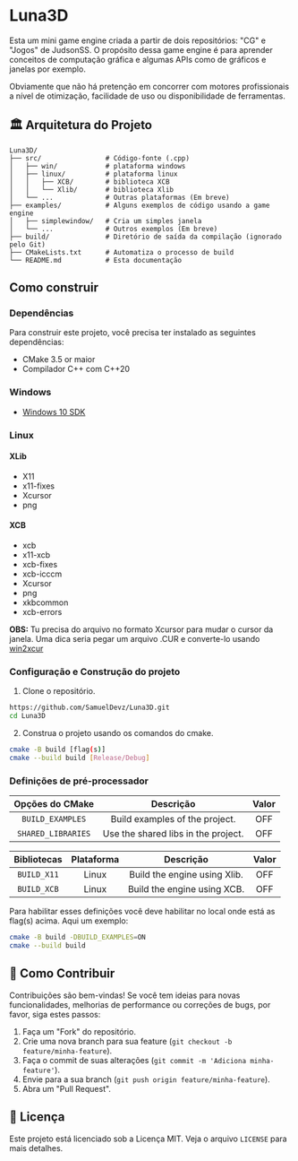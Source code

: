 # Luna3D

Esta um mini game engine criada a partir de dois repositórios: "CG" e "Jogos" de JudsonSS. O propósito dessa game engine é para aprender conceitos de computação gráfica e algumas APIs como de gráficos e janelas por exemplo.

Obviamente que não há pretenção em concorrer com motores profissionais a nível de otimização, facilidade de uso ou disponibilidade de ferramentas.

## 🏛️ Arquitetura do Projeto

```
Luna3D/
├── src/                # Código-fonte (.cpp)
│   ├── win/            # plataforma windows
│   ├── linux/          # plataforma linux
│   │   ├── XCB/        # biblioteca XCB
│   │   └── Xlib/       # biblioteca Xlib
│   └── ...             # Outras plataformas (Em breve)
├── examples/           # Alguns exemplos de código usando a game engine
│   ├── simplewindow/   # Cria um simples janela
│   └── ...             # Outros exemplos (Em breve)
├── build/              # Diretório de saída da compilação (ignorado pelo Git)
├── CMakeLists.txt      # Automatiza o processo de build
└── README.md           # Esta documentação
```

## Como construir

### Dependências

Para construir este projeto, você precisa ter instalado as seguintes dependências:

- CMake 3.5 or maior
- Compilador C++ com C++20

### Windows

- [Windows 10 SDK](https://learn.microsoft.com/en-us/windows/apps/windows-app-sdk/downloads)

### Linux

#### XLib

- X11
- x11-fixes
- Xcursor
- png

#### XCB

- xcb
- x11-xcb
- xcb-fixes
- xcb-icccm
- Xcursor
- png
- xkbcommon
- xcb-errors

**OBS:** Tu precisa do arquivo no formato Xcursor para mudar o cursor da janela. Uma dica seria pegar um arquivo .CUR e converte-lo usando [win2xcur](https://github.com/quantum5/win2xcur)

### Configuração e Construção do projeto

1. Clone o repositório.

```bash
https://github.com/SamuelDevz/Luna3D.git
cd Luna3D
```

2. Construa o projeto usando os comandos do cmake.

```bash
cmake -B build [flag(s)]
cmake --build build [Release/Debug]
```

### Definições de pré-processador

| Opções do CMake | Descrição | Valor |
|:---------------:|:---------:|:-----:|
| `BUILD_EXAMPLES` | Build examples of the project. | OFF |
| `SHARED_LIBRARIES` | Use the shared libs in the project. | OFF |

| Bibliotecas | Plataforma | Descrição | Valor |
|:-----------:|:----------:|:---------:|:-----:|
| `BUILD_X11` | Linux | Build the engine using Xlib. | OFF |
| `BUILD_XCB` | Linux | Build the engine using XCB. | OFF |

Para habilitar esses definições você deve habilitar no local onde está as flag(s) acima. Aqui um exemplo:

```bash
cmake -B build -DBUILD_EXAMPLES=ON
cmake --build build
```

## 🤝 Como Contribuir

Contribuições são bem-vindas! Se você tem ideias para novas funcionalidades, melhorias de performance ou correções de bugs, por favor, siga estes passos:

1. Faça um "Fork" do repositório.
2. Crie uma nova branch para sua feature (`git checkout -b feature/minha-feature`).
3. Faça o commit de suas alterações (`git commit -m 'Adiciona minha-feature'`).
4. Envie para a sua branch (`git push origin feature/minha-feature`).
5. Abra um "Pull Request".

## 📄 Licença

Este projeto está licenciado sob a Licença MIT. Veja o arquivo `LICENSE` para mais detalhes.
